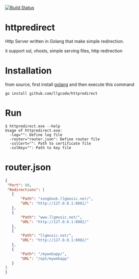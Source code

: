 [![Build Status](https://drone.io/github.com/llgcode/httpredirect/status.png)](https://drone.io/github.com/llgcode/httpredirect/latest)
# httpredirect
Http Server written in Golang that make simple redirection. 

it support ssl, vhosts, simple serving files, http redirection

# Installation

from source, first install [golang](http://golang.org/doc/install) and then execute this command
```
go install github.com/llgcode/httpredirect
```

# Run

```
$ httpredirect.exe --help
Usage of httpredirect.exe:
  -log="": Define log file
  -router="router.json": Define router file
  -sslCert="": Path to certificate file
  -sslKey="": Path to key file
```

# router.json
```json
{
 "Port": 80,
 "Redirections": [
   {
       "Path": "songbook.llgmusic.net/",
       "URL": "http://127.0.0.1:8081/"
   }, 
   {
       "Path": "www.llgmusic.net/",
       "URL": "http://127.0.0.1:8082/"
   }, 
   {
       "Path": "llgmusic.net/",
       "URL": "http://127.0.0.1:8082/"
   },
   {
       "Path": "/mywebapp/",
       "URL": "/opt/mywebapp"
   }
]
}
```
